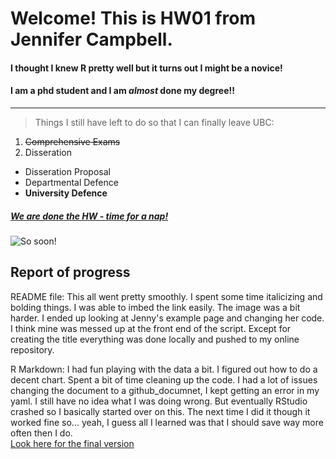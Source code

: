 # Welcome! This is HW01 from Jennifer Campbell. 
#### I thought I knew R pretty well but it turns out I might be a novice!
#### I am a phd student and I am *almost* done my degree!! 

***
>Things I still have left to do so that I can finally leave UBC: 

1. ~~Comprehensive Exams~~
2. Disseration
+ Disseration Proposal
+ Departmental Defence
+ **University Defence**


##### [We are **done** the HW - time for a nap!](https://i.imgur.com/N04YiWp.gifv) #####
![](https://techknowtools.files.wordpress.com/2014/08/phd-survivor.png "So soon!")



## Report of progress
README file: This all went pretty smoothly. I spent some time italicizing and bolding things. I was able to imbed the link easily. The image was a bit harder. I ended up looking at Jenny's example page and changing her code. I think mine was messed up at the front end of the script. Except for creating the title everything was done locally and pushed to my online repository. 

R Markdown: I had fun playing with the data a bit. I figured out how to do a decent chart. Spent a bit of time cleaning up the code. I had a lot of issues changing the document to a github_documnet, I kept getting an error in my yaml. I still have no idea what I was doing wrong. But eventually RStudio crashed so I basically started over on this. The next time I did it though it worked fine so... yeah, I guess all I learned was that I should save way more often then I do.  
[Look here for the final version](https://github.com/Jenncscampbell/STAT545-hw01-Campbell-Jennifer/blob/master/hw01_gapminder.md)
